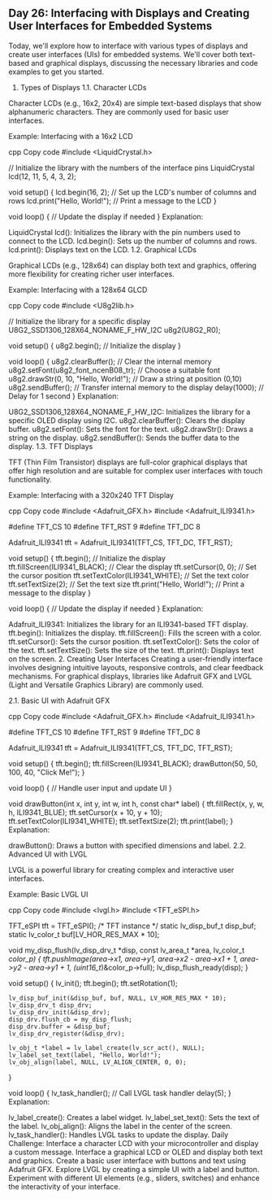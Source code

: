 ## Day 26: Interfacing with Displays and Creating User Interfaces for Embedded Systems
Today, we'll explore how to interface with various types of displays and create user interfaces (UIs) for embedded systems. We'll cover both text-based and graphical displays, discussing the necessary libraries and code examples to get you started.

1. Types of Displays
1.1. Character LCDs

Character LCDs (e.g., 16x2, 20x4) are simple text-based displays that show alphanumeric characters. They are commonly used for basic user interfaces.

Example: Interfacing with a 16x2 LCD

cpp
Copy code
#include <LiquidCrystal.h>

// Initialize the library with the numbers of the interface pins
LiquidCrystal lcd(12, 11, 5, 4, 3, 2);

void setup() {
    lcd.begin(16, 2); // Set up the LCD's number of columns and rows
    lcd.print("Hello, World!"); // Print a message to the LCD
}

void loop() {
    // Update the display if needed
}
Explanation:

LiquidCrystal lcd(): Initializes the library with the pin numbers used to connect to the LCD.
lcd.begin(): Sets up the number of columns and rows.
lcd.print(): Displays text on the LCD.
1.2. Graphical LCDs

Graphical LCDs (e.g., 128x64) can display both text and graphics, offering more flexibility for creating richer user interfaces.

Example: Interfacing with a 128x64 GLCD

cpp
Copy code
#include <U8g2lib.h>

// Initialize the library for a specific display
U8G2_SSD1306_128X64_NONAME_F_HW_I2C u8g2(U8G2_R0);

void setup() {
    u8g2.begin(); // Initialize the display
}

void loop() {
    u8g2.clearBuffer(); // Clear the internal memory
    u8g2.setFont(u8g2_font_ncenB08_tr); // Choose a suitable font
    u8g2.drawStr(0, 10, "Hello, World!"); // Draw a string at position (0,10)
    u8g2.sendBuffer(); // Transfer internal memory to the display
    delay(1000); // Delay for 1 second
}
Explanation:

U8G2_SSD1306_128X64_NONAME_F_HW_I2C: Initializes the library for a specific OLED display using I2C.
u8g2.clearBuffer(): Clears the display buffer.
u8g2.setFont(): Sets the font for the text.
u8g2.drawStr(): Draws a string on the display.
u8g2.sendBuffer(): Sends the buffer data to the display.
1.3. TFT Displays

TFT (Thin Film Transistor) displays are full-color graphical displays that offer high resolution and are suitable for complex user interfaces with touch functionality.

Example: Interfacing with a 320x240 TFT Display

cpp
Copy code
#include <Adafruit_GFX.h>
#include <Adafruit_ILI9341.h>

#define TFT_CS     10
#define TFT_RST    9
#define TFT_DC     8

Adafruit_ILI9341 tft = Adafruit_ILI9341(TFT_CS, TFT_DC, TFT_RST);

void setup() {
    tft.begin(); // Initialize the display
    tft.fillScreen(ILI9341_BLACK); // Clear the display
    tft.setCursor(0, 0); // Set the cursor position
    tft.setTextColor(ILI9341_WHITE); // Set the text color
    tft.setTextSize(2); // Set the text size
    tft.print("Hello, World!"); // Print a message to the display
}

void loop() {
    // Update the display if needed
}
Explanation:

Adafruit_ILI9341: Initializes the library for an ILI9341-based TFT display.
tft.begin(): Initializes the display.
tft.fillScreen(): Fills the screen with a color.
tft.setCursor(): Sets the cursor position.
tft.setTextColor(): Sets the color of the text.
tft.setTextSize(): Sets the size of the text.
tft.print(): Displays text on the screen.
2. Creating User Interfaces
Creating a user-friendly interface involves designing intuitive layouts, responsive controls, and clear feedback mechanisms. For graphical displays, libraries like Adafruit GFX and LVGL (Light and Versatile Graphics Library) are commonly used.

2.1. Basic UI with Adafruit GFX

cpp
Copy code
#include <Adafruit_GFX.h>
#include <Adafruit_ILI9341.h>

#define TFT_CS     10
#define TFT_RST    9
#define TFT_DC     8

Adafruit_ILI9341 tft = Adafruit_ILI9341(TFT_CS, TFT_DC, TFT_RST);

void setup() {
    tft.begin();
    tft.fillScreen(ILI9341_BLACK);
    drawButton(50, 50, 100, 40, "Click Me!");
}

void loop() {
    // Handle user input and update UI
}

void drawButton(int x, int y, int w, int h, const char* label) {
    tft.fillRect(x, y, w, h, ILI9341_BLUE);
    tft.setCursor(x + 10, y + 10);
    tft.setTextColor(ILI9341_WHITE);
    tft.setTextSize(2);
    tft.print(label);
}
Explanation:

drawButton(): Draws a button with specified dimensions and label.
2.2. Advanced UI with LVGL

LVGL is a powerful library for creating complex and interactive user interfaces.

Example: Basic LVGL UI

cpp
Copy code
#include <lvgl.h>
#include <TFT_eSPI.h>

TFT_eSPI tft = TFT_eSPI(); /* TFT instance */
static lv_disp_buf_t disp_buf;
static lv_color_t buf[LV_HOR_RES_MAX * 10];

void my_disp_flush(lv_disp_drv_t *disp, const lv_area_t *area, lv_color_t *color_p) {
    tft.pushImage(area->x1, area->y1, area->x2 - area->x1 + 1, area->y2 - area->y1 + 1, (uint16_t*)&color_p->full);
    lv_disp_flush_ready(disp);
}

void setup() {
    lv_init();
    tft.begin();
    tft.setRotation(1);

    lv_disp_buf_init(&disp_buf, buf, NULL, LV_HOR_RES_MAX * 10);
    lv_disp_drv_t disp_drv;
    lv_disp_drv_init(&disp_drv);
    disp_drv.flush_cb = my_disp_flush;
    disp_drv.buffer = &disp_buf;
    lv_disp_drv_register(&disp_drv);

    lv_obj_t *label = lv_label_create(lv_scr_act(), NULL);
    lv_label_set_text(label, "Hello, World!");
    lv_obj_align(label, NULL, LV_ALIGN_CENTER, 0, 0);
}

void loop() {
    lv_task_handler(); // Call LVGL task handler
    delay(5);
}
Explanation:

lv_label_create(): Creates a label widget.
lv_label_set_text(): Sets the text of the label.
lv_obj_align(): Aligns the label in the center of the screen.
lv_task_handler(): Handles LVGL tasks to update the display.
Daily Challenge:
Interface a character LCD with your microcontroller and display a custom message.
Interface a graphical LCD or OLED and display both text and graphics.
Create a basic user interface with buttons and text using Adafruit GFX.
Explore LVGL by creating a simple UI with a label and button.
Experiment with different UI elements (e.g., sliders, switches) and enhance the interactivity of your interface.
